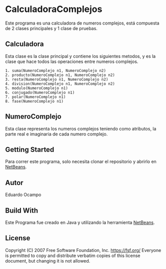 ﻿# CalculadoraComplejos
Este programa es una calculadora de numeros complejos, está compuesta de 2 clases principales y 1 clase de pruebas.

## Calculadora
Esta clase es la clase principal y contiene los siguientes metodos, y es la clase que hace todos las operaciones entre numeros complejos.

	1. suma(NumeroComplejo n1, NumeroComplejo n2)
	2. producto(NumeroComplejo n1, NumeroComplejo n2)
	3. resta(NumeroComplejo n1, NumeroComplejo n2)
	4. division(NumeroComplejo n1, NumeroComplejo n2)
	5. modulo(NumeroComplejo n1)
	6. conjugado(NumeroComplejo n1)
	7. polar(NumeroComplejo n1)
	8. fase(NumeroComplejo n1)
	
## NumeroComplejo
Esta clase representa los numeros complejos teniendo como atributos, la parte real e imaginaria de cada numero complejo.

## Getting Started
Para correr este programa, solo necesita clonar el repositorio y abrirlo en [NetBeans](https://netbeans.org/).

## Autor
Eduardo Ocampo

## Build With
Este Programa fue creado en Java y utilizando la herramienta [NetBeans](https://netbeans.org/).

## License 
Copyright (C) 2007 Free Software Foundation, Inc. [<https://fsf.org/>](https://fsf.org/)
 Everyone is permitted to copy and distribute verbatim copies
 of this license document, but changing it is not allowed.

